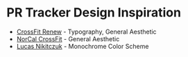 # PR Tracker Design Inspiration

- [CrossFit Renew](http://www.crossfitrenew.org) - Typography, General Aesthetic
- [NorCal CrossFit](http://www.norcalcrossfit.com) - General Aesthetic
- [Lucas Nikitczuk](http://lucasnikitczuk.com.ar) - Monochrome Color Scheme
